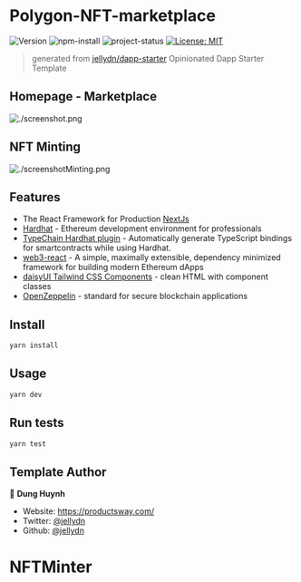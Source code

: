 # Polygon-NFT-marketplace

![Version](https://img.shields.io/badge/version-0.0.1-blue.svg?cacheSeconds=2592000)
![npm-install](https://img.shields.io/badge/failed-red?label=npm-install&logo=Npm)
![project-status](https://img.shields.io/badge/WIP-red?label=Project-status&logo=google-cloud&logoColor=white)
[![License: MIT](https://img.shields.io/badge/License-MIT-yellow.svg)](#)

> generated from [jellydn/dapp-starter](https://github.com/jellydn/dapp-starter)
> Opinionated Dapp Starter Template

## Homepage - Marketplace

![./screenshot.png](./img/screenshot.png)

## NFT Minting

![./screenshotMinting.png](./img/screenshotMinting.png)

## Features

- The React Framework for Production [NextJs](https://https://nextjs.org//)
- [Hardhat](https://hardhat.org/) - Ethereum development environment for professionals
- [TypeChain Hardhat plugin](https://github.com/ethereum-ts/TypeChain/tree/master/packages/hardhat) - Automatically generate TypeScript bindings for smartcontracts while using Hardhat.
- [web3-react](https://github.com/NoahZinsmeister/web3-react/) - A simple, maximally extensible, dependency minimized framework for building modern Ethereum dApps
- [daisyUI Tailwind CSS Components](https://daisyui.com/) - clean HTML with component classes
- [OpenZeppelin](https://docs.openzeppelin.com/contracts/4.x/) - standard for secure blockchain applications

## Install

```sh
yarn install
```

## Usage

```sh
yarn dev
```

## Run tests

```sh
yarn test
```

## Template Author

👤 **Dung Huynh**

- Website: https://productsway.com/
- Twitter: [@jellydn](https://twitter.com/jellydn)
- Github: [@jellydn](https://github.com/jellydn)
# NFTMinter
